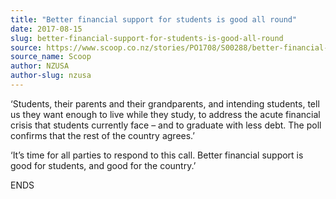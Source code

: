 ```yaml
---
title: "Better financial support for students is good all round"
date: 2017-08-15
slug: better-financial-support-for-students-is-good-all-round
source: https://www.scoop.co.nz/stories/PO1708/S00288/better-financial-support-for-students-is-good-all-round.htm
source_name: Scoop
author: NZUSA
author-slug: nzusa
---
```


<p>‘Students, their parents and their
grandparents, and intending students, tell us they want
enough to live while they study, to address the acute
financial crisis that students currently face – and to
graduate with less debt. The poll confirms that the rest of
the country agrees.’</p>

<p>‘It’s time for all parties
to respond to this call. Better financial support is good
for students, and good for the country.’</p>

<p>ENDS<p>

